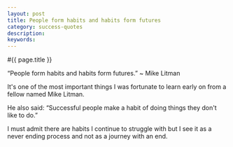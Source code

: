 ```yaml
---
layout: post
title: People form habits and habits form futures
category: success-quotes
description: 
keywords: 
---
```


#{{ page.title }}

<span class="quote">&ldquo;People form habits and habits form futures.&rdquo;</span>
<span class="quoteauthor">~ Mike Litman</span>

It's one of the most important things I was fortunate to learn early on from a fellow named Mike Litman.

He also said:
<span class="quote">&ldquo;Successful people make a habit of doing things they don't like to do.&rdquo;</span>

I must admit there are habits I continue to struggle with but I see it as a never ending process and not as a journey with an end.